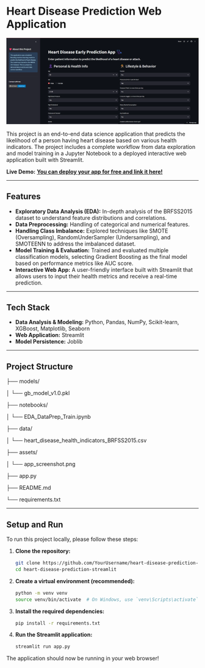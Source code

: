 # Heart Disease Prediction Web Application

![App Screenshot](assets/app_screenshot.png) <!-- It's highly recommended you add a screenshot of your app here -->

This project is an end-to-end data science application that predicts the likelihood of a person having heart disease based on various health indicators. The project includes a complete workflow from data exploration and model training in a Jupyter Notebook to a deployed interactive web application built with Streamlit.

**Live Demo:** [**You can deploy your app for free and link it here!**](https-your-app-link-here) <!-- I highly recommend deploying on Streamlit Community Cloud and adding the link -->

---

## Features

- **Exploratory Data Analysis (EDA):** In-depth analysis of the BRFSS2015 dataset to understand feature distributions and correlations.
- **Data Preprocessing:** Handling of categorical and numerical features.
- **Handling Class Imbalance:** Explored techniques like SMOTE (Oversampling), RandomUnderSampler (Undersampling), and SMOTEENN to address the imbalanced dataset.
- **Model Training & Evaluation:** Trained and evaluated multiple classification models, selecting Gradient Boosting as the final model based on performance metrics like AUC score.
- **Interactive Web App:** A user-friendly interface built with Streamlit that allows users to input their health metrics and receive a real-time prediction.

---

## Tech Stack

- **Data Analysis & Modeling:** Python, Pandas, NumPy, Scikit-learn, XGBoost, Matplotlib, Seaborn
- **Web Application:** Streamlit
- **Model Persistence:** Joblib

---

## Project Structure

├── models/

│ └── gb_model_v1.0.pkl

├── notebooks/

│ └── EDA_DataPrep_Train.ipynb

├── data/

│ └── heart_disease_health_indicators_BRFSS2015.csv

├── assets/

│ └── app_screenshot.png

├── app.py

├── README.md

└── requirements.txt

---

## Setup and Run

To run this project locally, please follow these steps:

1.  **Clone the repository:**
    ```sh
    git clone https://github.com/YourUsername/heart-disease-prediction-streamlit.git
    cd heart-disease-prediction-streamlit
    ```

2.  **Create a virtual environment (recommended):**
    ```sh
    python -m venv venv
    source venv/bin/activate  # On Windows, use `venv\Scripts\activate`
    ```

3.  **Install the required dependencies:**
    ```sh
    pip install -r requirements.txt
    ```

4.  **Run the Streamlit application:**
    ```sh
    streamlit run app.py
    ```

The application should now be running in your web browser!
